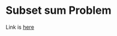 # Subset sum Problem 
Link is [here](https://practice.geeksforgeeks.org/problems/subset-sum-problem/0)